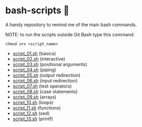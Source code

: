 # bash-scripts :ghost:		
A handy repository to remind me of the main bash commands.

NOTE: to run the scripts outside Git Bash type this command:

    chmod u+x <script_name>

- [script_01.sh](script_01.sh) (basics)
- [script_02.sh](script_02.sh) (interactive)  
- [script_03.sh](script_03.sh) (positional arguments) 
- [script_04.sh](script_04.sh) (piping)  
- [script_05.sh](script_05.sh) (output redirection)  
- [script_06.sh](script_06.sh) (input redirection)  
- [script_07.sh](script_07.sh) (test operators)  
- [script_08.sh](script_08.sh) (case statements)  
- [script_09.sh](script_09.sh) (arrays)  
- [script_10.sh](script_10.sh) (loops)  
- [script_11.sh](script_11.sh) (functions)  
- [script_12.sh](script_12.sh) (sed)  
- [script_13.sh](script_13.sh) (printf)  